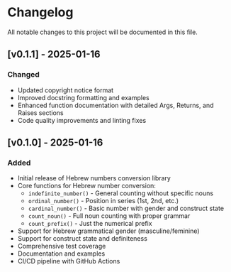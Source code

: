 # Changelog

All notable changes to this project will be documented in this file.

## [v0.1.1] - 2025-01-16

### Changed

- Updated copyright notice format
- Improved docstring formatting and examples
- Enhanced function documentation with detailed Args, Returns, and Raises sections
- Code quality improvements and linting fixes

## [v0.1.0] - 2025-01-16

### Added

- Initial release of Hebrew numbers conversion library
- Core functions for Hebrew number conversion:
  - `indefinite_number()` - General counting without specific nouns
  - `ordinal_number()` - Position in series (1st, 2nd, etc.)
  - `cardinal_number()` - Basic number with gender and construct state
  - `count_noun()` - Full noun counting with proper grammar
  - `count_prefix()` - Just the numerical prefix
- Support for Hebrew grammatical gender (masculine/feminine)
- Support for construct state and definiteness
- Comprehensive test coverage
- Documentation and examples
- CI/CD pipeline with GitHub Actions
